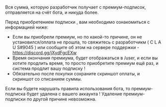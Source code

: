 Вся сумма, которую разработчик получает с премиум-подписок, отправляется на счёт бота, и никуда более.

Перед приобретением подписки , вам необходимо ознакомиться с информацией ниже:

- Если вы приобрели премиум, но по какой-то причине, он не установился/оплата не прошла,
то свяжитесь с разработчикм ( C L A U S#9045 ) или сообщите об этом на сервере поддержки - https://discord.gg/jXydFgcEXw
- Время окончания премиума, будет отображаться в /user, и если вы хотите продлить время, то
просто приобретите премиум ещё раз, и система продлит вашу подписку !
- Обязательно после покупки  сохраните скриншот оплаты, и скриншот со списанием суммы.

Если вы будете нарушать правила использования бота, то премиум-подписка будет удалена с вашего аккаунта !
Удаление премиум-подписки по другой причине невозможна.

